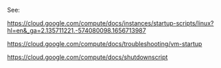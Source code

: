 See:

<https://cloud.google.com/compute/docs/instances/startup-scripts/linux?hl=en&_ga=2.135711221.-574080098.1656713987>

https://cloud.google.com/compute/docs/troubleshooting/vm-startup

https://cloud.google.com/compute/docs/shutdownscript